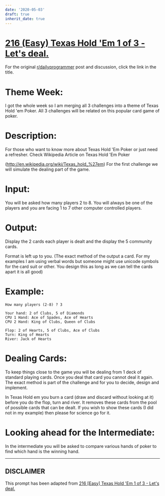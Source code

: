 ```yaml
---
date: '2020-05-03'
draft: true
inherit_date: true
---
```


# [216 (Easy) Texas Hold 'Em 1 of 3 - Let's deal.](https://www.reddit.com/r/dailyprogrammer/comments/378h44/20150525_challenge_216_easy_texas_hold_em_1_of_3/)

For the original [r/dailyprogrammer](https://www.reddit.com/r/dailyprogrammer/) post and discussion, click the link in the title.

# Theme Week:
I got the whole week so I am merging all 3 challenges into a theme of Texas Hold 'em Poker. All 3 challenges will be related on this popular card game of poker. 

# Description:
For those who want to know more about Texas Hold 'Em Poker or just need a refresher. Check Wikipedia Article on Texas Hold 'Em Poker

(http://en.wikipedia.org/wiki/Texas_hold_%27em)
For the first challenge we will simulate the dealing part of the game.

# Input:
You will be asked how many players 2 to 8. You will always be one of the players and you are facing 1 to 7 other computer controlled players.

# Output:
Display the 2 cards each player is dealt and the display the 5 community cards.

Format is left up to you. (The exact method of the output a card. For my examples I am using verbal words but someone might use unicode symbols for the card suit or other. You design this as long as we can tell the cards apart it is all good)

# Example:

```
How many players (2-8) ? 3

Your hand: 2 of Clubs, 5 of Diamonds
CPU 1 Hand: Ace of Spades, Ace of Hearts
CPU 2 Hand: King of Clubs, Queen of Clubs

Flop: 2 of Hearts, 5 of Clubs, Ace of Clubs
Turn: King of Hearts
River: Jack of Hearts
```
# Dealing Cards:
To keep things close to the game you will be dealing from 1 deck of standard playing cards. Once you deal that card you cannot deal it again. The exact method is part of the challenge and for you to decide, design and implement.

In Texas Hold em you burn a card (draw and discard without looking at it) before you do the flop, turn and river. It removes these cards from the pool of possible cards that can be dealt. If you wish to show these cards (I did not in my example) then please for science go for it. 

# Looking ahead for the Intermediate:
In the intermediate you will be asked to compare various hands of poker to find which hand is the winning hand.


----
## **DISCLAIMER**
This prompt has been adapted from [216 [Easy] Texas Hold 'Em 1 of 3 - Let's deal.](https://www.reddit.com/r/dailyprogrammer/comments/378h44/20150525_challenge_216_easy_texas_hold_em_1_of_3/
)
